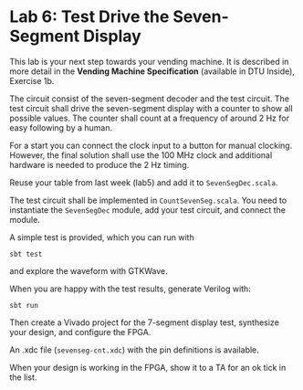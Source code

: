 # Lab 6: Test Drive the Seven-Segment Display

This lab is your next step towards your vending machine.
It is described in  more detail in the **Vending Machine Specification**
(available in DTU Inside), Exercise 1b.

The circuit consist of the seven-segment decoder and the test circuit.
The test circuit shall drive the seven-segment display with a counter
to show all possible values. The counter shall count at a frequency
of around 2 Hz for easy following by a human.

For a start you can connect the clock input to a button for manual
clocking. However, the final solution shall use the 100 MHz clock and additional
hardware is needed to produce the 2 Hz timing.

Reuse your table from last week (lab5) and add it to ```SevenSegDec.scala```.

The test circuit shall be implemented in ```CountSevenSeg.scala```. You need
to instantiate the ```SevenSegDec``` module, add your test circuit,
and connect the module.

A simple test is provided, which you can run with

```
sbt test
```

and explore the waveform with GTKWave.

When you are happy with the test results, generate Verilog with:

```
sbt run
```

Then create a Vivado project for the 7-segment display test, synthesize
your design, and configure the FPGA.

An .xdc file (```sevenseg-cnt.xdc```) with the pin definitions is available.

When your design is working in the FPGA, show it to a TA for an ok
tick in the list.


